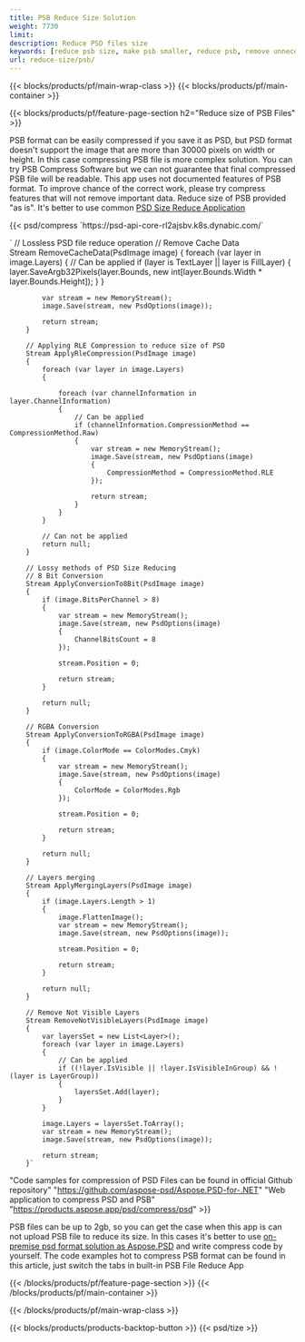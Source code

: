 ```yaml
---
title: PSB Reduce Size Solution
weight: 7730
limit: 
description: Reduce PSD files size
keywords: [reduce psb size, make psb smaller, reduce psb, remove unnecessary psb data, compress psb file, compress psb]
url: reduce-size/psb/
---
```

{{< blocks/products/pf/main-wrap-class >}}
{{< blocks/products/pf/main-container >}}

{{< blocks/products/pf/feature-page-section h2="Reduce size of PSB Files" >}}

<p>PSB format can be easily compressed if you save it as PSD, but PSD format doesn't support the image that are more than 30000 pixels on width or height. In this case compressing PSB file is more complex solution. You can try PSB Compress Software but we can not guarantee that final compressed PSB file will be readable. This app uses not documented features of PSB format. To improve chance of the correct work, please try compress features that will not remove important data. Reduce size of PSB provided "as is". It's better to use common <a href="/psd/reduce-size">PSD Size Reduce Application</a></p>
{{< psd/compress `https://psd-api-core-rl2ajsbv.k8s.dynabic.com/` 

`        // Lossless PSD file reduce operation
        // Remove Cache Data			
        Stream RemoveCacheData(PsdImage image)
        {
            foreach (var layer in image.Layers)
            {
                // Can be applied
                if (layer is TextLayer || layer is FillLayer)
                {
                    layer.SaveArgb32Pixels(layer.Bounds, new int[layer.Bounds.Width * layer.Bounds.Height]);
                }
            }

            var stream = new MemoryStream();
            image.Save(stream, new PsdOptions(image));

            return stream;
        }

        // Applying RLE Compression to reduce size of PSD
        Stream ApplyRleCompression(PsdImage image)
        {
            foreach (var layer in image.Layers)
            {

                foreach (var channelInformation in layer.ChannelInformation)
                {
                    // Can be applied
                    if (channelInformation.CompressionMethod == CompressionMethod.Raw)
                    {
                        var stream = new MemoryStream();
                        image.Save(stream, new PsdOptions(image)
                        {
                            CompressionMethod = CompressionMethod.RLE
                        });

                        return stream;
                    }
                }
            }

            // Can not be applied
            return null;
        }

        // Lossy methods of PSD Size Reducing
        // 8 Bit Conversion
        Stream ApplyConversionTo8Bit(PsdImage image)
        {
            if (image.BitsPerChannel > 8)
            {
                var stream = new MemoryStream();
                image.Save(stream, new PsdOptions(image)
                {
                    ChannelBitsCount = 8
                });

                stream.Position = 0;

                return stream;
            }

            return null;
        }
       
        // RGBA Conversion
        Stream ApplyConversionToRGBA(PsdImage image)
        {
            if (image.ColorMode == ColorModes.Cmyk)
            {
                var stream = new MemoryStream();
                image.Save(stream, new PsdOptions(image)
                {
                    ColorMode = ColorModes.Rgb
                });

                stream.Position = 0;

                return stream;
            }

            return null;
        }

        // Layers merging
        Stream ApplyMergingLayers(PsdImage image)
        {
            if (image.Layers.Length > 1)
            {
                image.FlattenImage();
                var stream = new MemoryStream();
                image.Save(stream, new PsdOptions(image));

                stream.Position = 0;

                return stream;
            }

            return null;
        }

        // Remove Not Visible Layers
        Stream RemoveNotVisibleLayers(PsdImage image)
        {
            var layersSet = new List<Layer>();
            foreach (var layer in image.Layers)
            {
                // Can be applied
                if ((!layer.IsVisible || !layer.IsVisibleInGroup) && !(layer is LayerGroup))
                {
                    layersSet.Add(layer);
                }
            }

            image.Layers = layersSet.ToArray();
            var stream = new MemoryStream();
            image.Save(stream, new PsdOptions(image));

            return stream;
        }` 
"Code samples for compression of PSD Files can be found in official Github repository"  "https://github.com/aspose-psd/Aspose.PSD-for-.NET" 
"Web application to compress PSD and PSB" "https://products.aspose.app/psd/compress/psd" >}}
<p>PSB files can be up to 2gb, so you can get the case when this app is can not upload PSB file to reduce its size. In this cases it's better to use <a href="/psd">on-premise psd format solution as Aspose.PSD</a> and write compress code by yourself. The code examples hot to compress PSB format can be found in this article, just switch the tabs in built-in PSB File Reduce App</p>
{{< /blocks/products/pf/feature-page-section >}}
{{< /blocks/products/pf/main-container >}}


{{< /blocks/products/pf/main-wrap-class >}}

{{< blocks/products/products-backtop-button >}}
{{< psd/tize >}}
